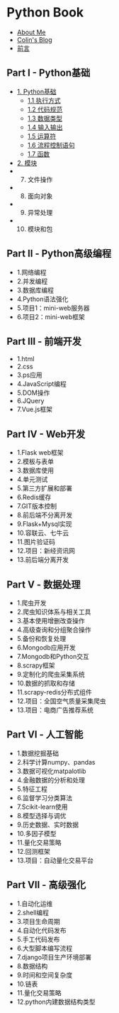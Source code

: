 # Python Book

* [About Me](http://colin-chang.site/contact/)
* [Colin's Blog](http://colin-chang.site)
* [前言](README.md)

## Part I - Python基础
* [1. Python基础](part1/intro.md)
    * [1.1 执行方式](part1/ide.md)
    * [1.2 代码规范](part1/standard.md)
    * [1.3 数据类型](part1/variabletype.md)
    * [1.4 输入输出](part1/inout.md)
    * [1.5 运算符](part1/operator.md)
    * [1.6 流程控制语句](part1/processctrl.md)
    * [1.7 函数](part1/function.md)
* [2. 模块](part1/module.md)
* 7. 文件操作
* 8. 面向对象
* 9. 异常处理
* 10. 模块和包

## Part Ⅱ - Python高级编程
* 1.网络编程
* 2.并发编程 
* 3.数据库编程
* 4.Python语法强化
* 5.项目1：mini-web服务器
* 6.项目2：mini-web框架

## Part Ⅲ - 前端开发
* 1.html
* 2.css
* 3.ps应用 
* 4.JavaScript编程
* 5.DOM操作
* 6.JQuery
* 7.Vue.js框架

## Part IV -  Web开发
* 1.Flask web框架
* 2.模板与表单
* 3.数据库使用 
* 4.单元测试
* 5.第三方扩展和部署
* 6.Redis缓存
* 7.GIT版本控制
* 8.前后端不分离开发
* 9.Flask+Mysql实现
* 10.容联云、七牛云
* 11.图片验证码
* 12.项目：新经资讯网
* 13.前后端分离开发

## Part V -  数据处理
* 1.爬虫开发
* 2.爬虫知识体系与相关工具
* 3.基本使用增删改查操作 
* 4.高级查询和分组聚合操作
* 5.备份和恢复处理
* 6.Mongodb应用开发
* 7.Mongodb和Python交互
* 8.scrapy框架
* 9.定制化的爬虫采集系统
* 10.数据的抓取和存储
* 11.scrapy-redis分布式组件
* 12.项目：全国空气质量采集爬虫
* 13.项目：电商广告推荐系统

## Part Ⅵ -  人工智能
* 1.数据挖掘基础
* 2.科学计算numpy、pandas
* 3.数据可视化matpalotlib 
* 4.金融数据的分析和处理
* 5.特征工程
* 6.监督学习分类算法
* 7.Scikit-learn使用
* 8.模型选择与调优
* 9.历史数据、实时数据
* 10.多因子模型
* 11.量化交易策略
* 12.回测框架
* 13.项目：自动量化交易平台

## Part Ⅶ -  高级强化
* 1.自动化运维
* 2.shell编程
* 3.项目生命周期 
* 4.自动化代码发布
* 5.手工代码发布
* 6.大型脚本编写流程
* 7.django项目生产环境部署
* 8.数据结构
* 9.时间和空间复杂度
* 10.链表
* 11.量化交易策略
* 12.python内建数据结构类型